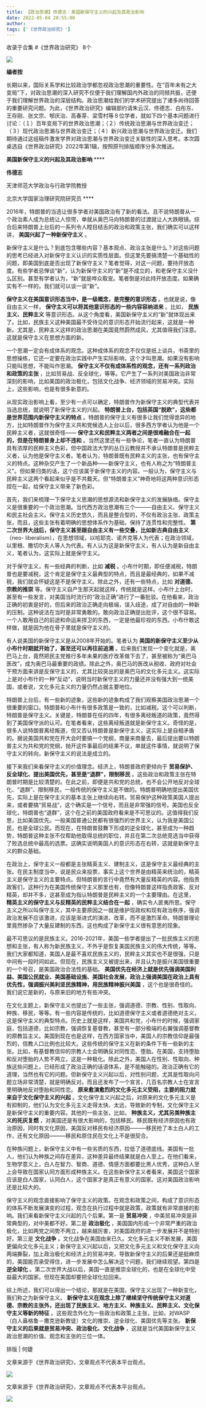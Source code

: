 ```yaml
---
title: 【政治思潮】佟德志：美国新保守主义的兴起及其政治影响
date: 2022-05-04 20:55:00
author: 
tags: ['《世界政治研究》']
---
```



收录于合集 #《世界政治研究》 8个

![](/images/48/2.gif)

  

**编者按**

长期以来，国际关系学和比较政治学都忽视政治思潮的重要性。在“百年未有之大变局”下，对政治思潮的深入研究不仅便于我们理解国内外政治的同频共振，还便于我们理解世界政治的深层结构。政治思潮给我们的学术研究提出了诸多尚待回答的重要研究问题。为此，《世界政治研究》编辑部约请朱云汉、佟德志、白彤东、王存刚、张文宗、郇庆治、高春芽、梁雪村等８位学者，就如下四个基本问题进行讨论：（１）百年变局下的世界政治思潮；（２）传统政治思潮与世界政治变迁；（３）现代政治思潮与世界政治变迁；（４）新兴政治思潮与世界政治变迁。我们期待通过这组稿件激发学界对政治思潮与世界政治变迁关联性的深入思考。本次圆桌选自《世界政治研究》2022年第1辑，按照原刊排版顺序分多次推送。

  

 **美国新保守主义的兴起及其政治影响** ****

 **佟德志**

天津师范大学政治与行政学院教授

北京大学国家治理研究院研究员 ****

  

2016年，特朗普的当选让很多学者对美国政治有了新的看法。且不说特朗普从一个政治素人成为总统让人惊愕，单就从奥巴马向特朗普的过渡就让人大跌眼镜。综合后来特朗普上台后的一系列令人瞠目结舌的政治和政策主张，我们确实可以这样讲，
**美国兴起了一种新保守主义** 。  

  

新保守主义是什么？到底包含哪些内容？基本观点、政治主张是什么？对这些问题的思考已经进入对新保守主义认识的实质性层面。但这里先要搞清楚一个基础性的问题，即美国到底是否出现了新保守主义？笔者觉得，对这一问题，要持开放态度。有些学者忌惮谈“新”，认为新保守主义的“新”是不成立的，和老保守主义没什么区别。甚至有学者认为，“新”就是哗众取宠。笔者倒是对此持开放态度。如果确实有不一样的，我们就可以谈一谈“新”。

  

 **保守主义在美国意识形态当中，是一级概念，是完整的意识形态** 。也就是说，像自由主义一样， **保守主义可以将其他意识形态的一些内容容纳进来**
。比如， **民族主义、民粹主义**
等意识形态。从这个角度看，美国新保守主义的“新”就体现出来了。比如，民族主义这种美国最不受待见的意识形态开始流行起来，这就是一种新。尤其是，民粹主义这样的政治思潮在美国竟然蔚然成风，尤其值得我们注意。这就是保守主义在思想方面的新。

  

一个思潮一定会有成体系的观念。这种成体系的观念不仅仅是纸上谈兵，书斋里的思想操练，它还一定要在政治实践中产生实际影响，这个才叫思潮。如果没有影响只能叫思想，不能叫作思潮。
**保守主义不仅有成体系性的观念，还有一系列政治和政策的主张**
，比如贸易战、反全球化，等等。它产生了一系列对美国政治非常深刻的影响，比如美国的政治极化，包括文化战争、经济领域的贸易冲突。实际上，这些影响，也是有很多新意的。

  

从现实政治影响上看，至少有一点可以确定，特朗普作为新保守主义的典型代表并当选总统，就说明了新保守主义的兴起。
**特朗普上台，包括英国“脱欧”，这些都是世界范围内新保守主义的特点**
。特朗普的保守主义有很多让我们觉得诡异的地方，比如特朗普作为保守主义共和党候选人上台以后，很多西方学者认为他是一个民粹主义者，这就很奇怪——
**保守主义和民粹主义两者之间是很难融合在一起的，但是在特朗普身上却不违和**
。当然这里还有一些争论，笔者一直认为特朗普具有浓厚的民粹主义色彩，但中国政法大学的丛日云教授并不承认特朗普是民粹主义者，认为他是保守主义者。笔者认为，特朗普既有民粹主义的主张，也有保守主义的特点。这种杂交产生了一个新品种——新保守主义，也有人称之为“特朗普主义”。但如果归类的话，这个应该属于新保守主义的内容。一般认为，保守主义与民粹主义这两个看起来似乎是不共戴天。但“特朗普主义”神奇地将这两种意识形态捏在一起，给保守主义带来了新色彩。

  

首先，我们来梳理一下保守主义思潮的思想源流和新保守主义的发展脉络。保守主义是很重要的一个政治思潮。当代西方政治思潮有三个———自由主义、保守主义和民主社会主义。保守主义历史悠久，而且是整合型的，不仅有政治主张、政策主张，而且，这些主张有着明确的思想体系作为基础，保持了连贯性和完整性。
**第二次世界大战后，保守主义甚至跟自由主义有一些交叠，比如新古典自由主义** （neo-
liberalism），在思想领域，以哈耶克、诺齐克等人为代表；在政治领域，以里根、撒切尔夫人等人为代表。有人认为这是新保守主义，有人认为是新自由主义，笔者认为，这实际上就是保守主义。

  

对于保守主义，有一些经典的判断，比如 **减税**
。小布什时期，即任便减税，特朗普也是要减税，这个肯定是保守主义最典型的特点，而且是最经典的，如果不减税，我们就会怀疑这是不是保守主义。除此之外，还有一些特点，比如
**对道德、宗教的推崇**
等。保守主义自产生那天起就这样，传统就是这样。小布什上台时，甚至有一些发言，对美国当时流行的“政治正确”进行了一番批驳。在他看来，政治正确的初衷是好的，但后来的政治正确走向极端，误入歧途，成了对自由的一种新的压制。这种说法在当时是非常勇敢的。敢向政治正确提出批评，这个很不容易。一个人敢用自己的前途和命运来捍卫的东西，一定是他最珍视的东西。小布什敢这样做，就是因为他在骨子里就是保守主义的。

  

有人说美国的新保守主义是从2008年开始的。笔者认为 **美国的新保守主义至少从小布什时期就开始了，甚至还可以再往前追溯**
。后来我们发现一个变化就是，奥巴马上台，竟然把民主党推行多年未果的医疗改革做下去了，甚至被称为“奥巴马医改”，成为奥巴马最重要的政绩。除此之外，奥巴马的医改从税收、政府对社会干预方面来讲是反保守主义的，尤其比较突出的是奥巴马的文化多元主义。这实际上是对小布什的一种“反动”，说明当时新保守主义的力量还并没有强大到一统美国，或者说，文化多元主义的力量仍然占据主要地位。

  

特朗普上台后，有一些新的迹象，这些新的迹象构成了我们观察美国政治思潮一个很重要的窗口。特朗普和小布什有很多政策是一致的，比如减税。这个可以判断，特朗普是保守主义。关键是，特朗普在任的四年，有很多离经叛道的政策，竟然得到了美国保守派的认可。在笔者看来，这些离经叛道就是新保守主义。奇怪的是，很多人说特朗普离经叛道，但又否认特朗普是新保守主义，这实际上是自相矛盾的。据说美国共和党在开大会时要搞一个党纲，商量来商量去，最后提出要以特朗普主义为共和党的党纲，抛开这件事最后的结果不议，单就这件事情，就说明了保守主义的转向，新保守主义的说法是成立的。

  

接下来我们来看保守主义的价值理念。经济上，特朗普政府更倾向于 **贸易保护、反全球化、提出美国优先，甚至是“退群”，限制移民**
。这些政治和政策主张在特朗普时期是比较清楚的。在此之前，即便是共和党的总统，也不会公开地反对全球化、“退群”、限制移民，一般传统的保守主义是不做的。特朗普明确地提出美国优先，实际上是在保守主义的基本主张上继续向右转。贸易保护这种政策美国人提出来，或者要搞“贸易战”，这个确实是一个信号，而且是非常强的信号。美国也反全球化，特朗普也“退群”，这个在之前的美国政府看来是不可思议的。这值得我们反思，比如美国优先。一般美国普通公民都有很强烈的世界主义，认为我是美国公民，也是全球公民。而现在，在特朗普鼓舞下形成的逆全球化，甚至成为一种趋势，特朗普这种主张不仅帮助他取得总统的职位，并且在第二次总统竞选当中获得了败选总统中最高的选票。这确实说明美国人的意识形态在右转，这就是新保守主义的群众基础。

  

在政治上，保守主义一般都是主张精英主义、建制主义，这是保守主义最经典的主张。在民主制度当中，说是民众来投票，事实上这个世界是由精英来统治的，精英主义是保守主义的主要特点。但特朗普的言行中竟然有大量反精英的内容。他指责政客们，这种行为在美国传统保守主义那里也有，但像特朗普这样指责政客、反对精英，却并不多，这甚至成为指认特朗普是民粹主义的一个主要理由。在这里，
**精英主义的保守主义与反精英的民粹主义结合在一起**
，确实令人匪夷所思。保守主义之所以叫保守主义，其中主要原因之一就是维护现政权和现有政治秩序，强调政治发展不应该激进，应该是渐进式的演进、改革，而不是激烈革命。特朗普理论里竟然掺杂了大量反建制的东西，这也构成了新保守主义很有意思的现象。

  

最不可思议的是民族主义。2016-2021年，美国一些学者提出了一批民族主义的思想和主张，有人称为新民族主义，不外乎是恢复美国民族主义的伟大传统，等等。我们大家都知道，美国人是最不喜欢民族主义的，民粹主义其实也不是很强，只是中间有一段时间如此。但现在，民族主义又被提出来，并且认为是振兴美国很重要的一个号召，是美国政治合法性的基础。
**美国优先在经济上就是优先强调美国利益、美国公民就业、美国基础设施、美国社会发展，政治上强调美国在政治上具有优先性，强调振兴美利坚民族精神，用民族精神振兴美国**
，这个也是很奇怪的。我们说它是新的，与原来旧的地方有些冲突。

  

在文化主题上，新保守主义也提出了一些主张，强调道德、宗教、性别、性取向、种族、移民，等等。有一些内容是传统的，比如道德保守主义或者道德绝对主义，这是保守主义的典型特点。历史上就是这样，美国共和党，小布什的时候，强调家庭，包括道德，比如宗教，强调恢复基督教，甚至有一部分极端的右翼强调基督教的原教旨主义。美国到现在也是这样，在西方国家当中，美国人的宗教信仰是最强烈的，信教人口比例也比较大。这些传统的保守主义在新的条件下有一些新的主张。比如，有基督教信仰的宗教人士会明确反对同性恋、堕胎。在美国，支持堕胎和反对堕胎的人势不两立，这是一种极化。除此之外，美国人在性别、性取向、种族这些问题上，已经形成了政治正确的话语体系，是不能触碰的。政治正确有它的道理，当然也有它的问题。但新保守主义兴起以后，对性别问题，尤其是性取向问题立场非常清楚，就是明确反对。而且还发布了一个宣言，几百名宗教人士在宣言里明确地反对堕胎和同性恋。
**原来愈演愈烈的文化多元主义受阻，主要的阻力就来自于文化保守主义的兴起**
。文化保守主义兴起之后，对原来的文化多元主义是有抑制的，他们认为文化多元主义走得太快、太远，导致新的专制，文化保守主义是新保守主义的重要内容。其他的一些主张，比如，
**种族主义，尤其另类种族主义的死灰复燃**
，对美国还是有很大影响的，包括移民。移民既有经济原因也有政治原因，同时有文化原因，美国反对移民有经济原因———移民抢了本土白人的工作，还有文化原因———移民和原住民在文化上不是很契合。

  

在种族问题上，新保守主义中有一些劣质的东西，拉低了道德底线。美国有一批人，他们认为种族之间存在差异，这种差异最终结果就是白人至上。在他们看来，生物学意义上，白人在智力、智商、道德、情感方面都要比黑人优秀，这种白人至上会导致在国家认同方面形成种族主义。在这些新保守主义者看来，美国这个国家应该是白人国家，认同白人，这个国家才是真正有意义的国家。这对美国政治影响还是比较大的。

  

保守主义的观念直接影响了保守主义的政策。在观念和政策之间，构成了意识形态的体系不断发展演变的过程，观念在执行过程中就是政策，政策就有非常直接的影响。我们来看新保守主义兴起的几个后果。第一是
**贸易冲突** ，中美贸易冲突是非常典型的，对中美都不好。第二是 **政治极化**
，美国国内形成一个非常严重的政治极化，比如两党之间势不两立，越来越厉害，对美国政府的进一步发展并不是特别好。第三是 **文化战争**
。文化战争在美国由来已久。文化多元主义不断发展，美国更偏向文化多元主义；新保守主义兴起以后，又把文化多元主义和文化保守主义向两端撕裂，加上政治极化和经济上的贸易冲突，导致新保守主义的后果还是挺麻烦的，美国能否承受得住，进一步发展中怎么解决这个问题，我们继续观望。第四是
**逆全球化** 。第二次世界大战以后，美国一直是推崇全球化的，也是在全球化中受益最大的国家。但现在美国却要把全球化拉回来。

  

综上所述，我们可以得出一个结论，那就是在美国，保守主义出现了一种新变化，我们称之为新保守主义。
**新保守主义在观念上除了继续坚守传统保守主义对道德、宗教的主张外，还出现了民族主义、地方主义、种族主义、民粹主义、文化保守主义等新的特征**
。这些观念外化为一些政治和政策上主张，比如，对WASP（白人盎格鲁－撒克逊新教徒）文化的推崇、逆全球化、美国优先等主张。
**新保守主义的后果就是贸易冲突、政治极化、文化战争** ，这就是当代美国新保守主义政治思潮的价值、观念和主张的三位一体。

  

排版 | 何婕

文章来源于《世界政治研究》，文章观点不代表本平台观点。

![](/images/48/3.gif)

  
  

文章来源于《世界政治研究》，文章观点不代表本平台观点。

![](/images/48/4.gif)

